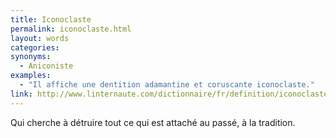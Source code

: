 ```yaml
---
title: Iconoclaste
permalink: iconoclaste.html
layout: words
categories:
synonyms:
  - Aniconiste
examples:
  - "Il affiche une dentition adamantine et coruscante iconoclaste."
link: http://www.linternaute.com/dictionnaire/fr/definition/iconoclaste/
---
```


Qui cherche à détruire tout ce qui est attaché au passé, à la tradition.
